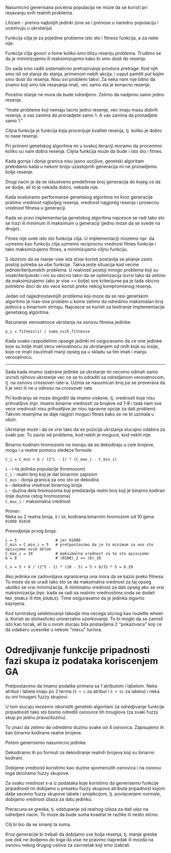 Nasumicno generisana pocetna populacija ne moze da se koristi pri resavanju
svih realnih problema.

Litizam - prenos najboljih jedinki (one se i prenose u narednu populaciju i
ucestvuju u ukrstanju)


Funkcija cilja je za pojedine probleme isto sto i fitness funkcija, a za
neke nije.

Funkcija cilja govori o tome koliko smo blizu resenju problema. Trudimo se
da je minimizujemo ili maksimizujemo kako bi smo dosli do resenja. 

 
Do sada smo radili sistematicno pretrazivanje prostora pretrage. Kod njih 
smo isli od stanja do stanja, primenom nekih akcija, i usput pamtili put
kojim smo dosli do resenja. Nisu svi problemi takvi. Za neka nam nije 
bitno da znamo koji smo tok resavanja imali, vec samo sta je konacno resenje.


Pocetno stanje ne mora da bude odredjeno. Zelimo da nadjemo samo jedno resenje.

"Imate probleme koji nemaju tacno jedno resenje, vec imaju masu dobrih resenja, a
vas zanima da pronadjete samo 1. A vas zanima da pronadjete samo 1."

Ciljna funkcija je funkcija koja procenjuje kvalitet resenja, tj. koliko je
dobro to nase resenje. 


Pri primeni genetskog algoritma mi u svakoj iteraciji moramo da procenimo koliko
su nam dobra resenja. Ciljna funkcija moze da bude i isto sto i fitnes.

Kada gornja i donja granica nisu jasno uocljive, genetski algoritam prekidamo 
kada u nekom broju uzastopnih generacija mi ne pronadjemo bolje resenje.

Drugi nacin je da se iskustveno predefinise broj generacija do kojeg ce da se
dodje, ali to je nekada dobro, nekada nije.

Kada evaluiramo performanse genetskog algoritma mi kroz generacije pratimo
vrednost najboljeg resenja, vrednost najgoreg resenja i prosecnu vrednost 
fitnesa u generaciji.


Kada se pravi implementacija genetskog algoritma najcesce se radi tako sto 
se trazi ili minimum ili maksimum u generaciji (jedno moze da se svede na drugo).

Fitnes nije uvek isto sto funkcija cilja. U implementaciji mozemo npr. da uzmemo
kao funkciju cilja uzmemo reciprocnu vrednost fitnes funkcije i tako maksimizujemo
fitnes, a minimizujemo ciljnu funkciju.

S obzirom da se manje-vise ista stvar koristi postavlja se pitanje zasto postoji
potreba sa obe funkcije. Takva jeste situacija kod vecine jednokriterijumskih
problema. U realnosti postoji mnogo problema koji su visekriterijumski i oni su
obicno takvi da se optimizacija izvrsi tako da zelimo da maksimizujemo (ako je
vise == bolje) sve kriterijume pa je tada obicno potrebno doci do sto vece koristi
preko nekog kompromisnog resenja.

 

Jedan od najjednostavnijih problema koji moze da se resi genetskim algoritmo je
max-one problem u kome zelimo da odredimo maksimalan broj jedinica u binarnom
stringu. Najcesce se koristi za testiranje implementacije genetskog algoritma.


Racunanje verovatnoce ukrstanja na osnovu fitnesa jedinke:
```
p_i = fitness(i) / suma_svih_fitnessa
```

Kada ovako raspodelimo opsege jedinki mi osiguravamo da ce one jedinke koje su 
bolje imati vecu verovatnocu za ukrstanjem od onih koje su losije, koje ce
imati zauzimati manji opseg pa u skladu sa tim imati i manju verovatnocu.

---

Sada kada imamo izabrane jedinke za ukrstanje mi necemo odmah samo izvrsiti
njihovo ukrstanje vec ce se to odraditi sa odredjenom verovatnocom, tj.
na osnovu crossover rate-a. Uzima se nasumican broj pa se proverava da li
je veci ili ne u odnosu na crossover rate.


Pri kodiranju se moze dogoditi da imamo viskove, tj. vrednosti koje nisu
prihvatljive (npr. imamo binarne vrednosti za brojeve od 1-8 i tada
nam sve vece vrednosti nisu prihvatljive jer nisu ispravne opcije za dati
problem). Takvim resenjima se daje najgori moguci fitnes kako se ne bi
uzimala u obzir.
 
Ukrstanje moze i da se vrsi tako da se pozicija ukrstanja slucajno 
odabira za svaki par. To zavisi od problema, kod nekih je moguce, kod 
nekih nije.


Binarno kodirani hromozomi ne moraju da se dekodiraju u cele brojeve, mogu 
i u realne pomocu sledece formule:
```
C_i = C_min + b / (2^L - 1) * (C_max_i - C_min_i)
```

`i` - i-ta jedinka populacije (hromozom)  
`C_i` - realni broj koji je dat binarnim zapisom  
`C_min` - donja granica za ono sto se dekodira  
`b` - dekadna vrednost binarnog broja  
`L` - duzina dela hromozoma koji predstavlja realni broj koji je binarno 
      kodiran (nije duzina celog hromozoma)  
`C_max_i` - maksimalna vrednost  


Primer:  
Neka su 2 realna broja, `8` i `10`, kodirana binarnim hromozom od 10 gena: `01000 01010`

Prevodjenje prvog broja:
```
L = 5                 # jer 01000
C_min = C_min_i = 5   # pretpostavimo da je to minimum za ono sto opisujemo ovim delom
C_max_i = 10          # maksimalna vrednost za to sto opisujemo
b = 8                 # (0100)_2 => (8)_10

C_x = 5 + 8 / (2^5 - 1) * (10 - 5) = 5 + 8/31 * 5 = 6.29
```


Ako jedinka ne zadovoljava ogranicenja ona mora da se kazni preko fitnesa. To 
moze da se uradi tako sto se da maksimalna vrednost za taj opseg ukoliko se vrsi
minimizacija, ili minimalnu vrednost za dati opseg ako se vrsi maksimizacija
(npr. kada se radi sa realnim vrednostima onda se dodeli `MAX_DOUBLE` ili `MIN_DOUBLE`).
Time osiguravamo da je jedinka sigurno kaznjena. 


Kod turnirskog selektovanje takodje ima necega slicnog kao roulette wheel-a. Koristi
se stohasticko univerzalno uzorkovanje. To bi moglo da se zamisli isto kao tocak, ali 
bi u ovom slucaju bila postavljena 2 "pokazivaca" koji ce da odaberu ucesnike u nekom
"mecu" turnira.


# Odredjivanje funkcije pripadnosti fazi skupa iz podataka koriscenjem GA

Pretpostavimo da imamo podatke primera sa 1 atributom i labelom. Neka atribut i labela 
imaju po 2 terma (`S + L` za atribut i `S + VL` za labelu) i neka su oni trougani fuzzy skupovi.

U tom slucaju mozemo iskoristiti genetski algoritam za odredjivanje funkcije pripadnosti
tako sto bismo odredili osnovice tih trouglova (za svaki fuzzy skup po jednu pravu/duzinu).

To znaci da zelimo da odredimo duzinu svake od 4 osnovica. Zapisujemo ih kao binarno kodirane 
realne brojeve.

Potom generisemo nasumicno jedinke.

Dekodiramo ih po formuli za dekodiranje realnih brojeva koji su binarno kodirani.

Dobijene vrednosti koristimo kao duzine spomenutih osnovica i na osnovu toga skiciramo 
fuzzy skupove.

Za svaku vrednost x-a iz podataka koje koristimo da generisemo funkcije pripadnosti
mi dobijamo u preseku fuzzy skupova atributa pripadnost kojom dalje secemo
fuzzy skupove labele i projekcijom, tj. povlacenjem normale, dobijamo vrednost izlaza
za datu jedinku.

Preracuna se greska, tj. odstupanje od realnog izlaza za dati ulaz na odredjeni nacin.
To moze da bude suma kvadrat te razlike ili nesto slicno.

Cilj bi bio da se smanji ta suma.

Kroz generacije bi trebali da dobijamo sve bolja resenja, tj. manje greske sve dok
ne dodjemo do toga da vise ne pravimo napredak ili mozda na osnovu nekog drugog uslova
za zavrsetak koji smo izabrali.
